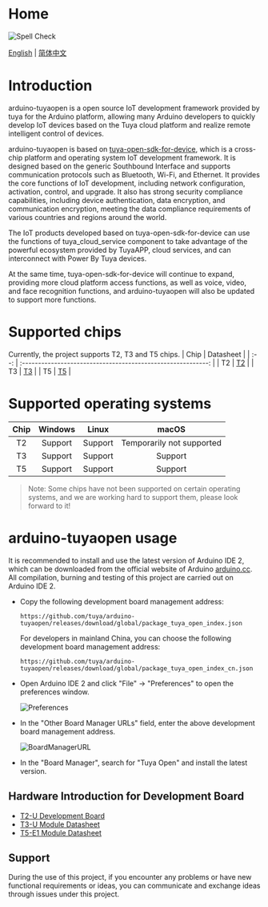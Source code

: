# Home

![Spell Check](https://img.shields.io/github/actions/workflow/status/tuya/arduino-tuyaopen/spell-check.yml?style=plastic&label=Spell%20Check)

[English](README.md) | [简体中文](README_zh.md)

# Introduction

arduino-tuyaopen is a open source IoT development framework provided by tuya for the Arduino platform, allowing many Arduino developers to quickly develop IoT devices based on the Tuya cloud platform and realize remote intelligent control of devices.

arduino-tuyaopen is based on [tuya-open-sdk-for-device](https://github.com/tuya/tuya-open-sdk-for-device), which is a cross-chip platform and operating system IoT development framework. It is designed based on the generic Southbound Interface and supports communication protocols such as Bluetooth, Wi-Fi, and Ethernet. It provides the core functions of IoT development, including network configuration, activation, control, and upgrade. It also has strong security compliance capabilities, including device authentication, data encryption, and communication encryption, meeting the data compliance requirements of various countries and regions around the world.

The IoT products developed based on tuya-open-sdk-for-device can use the functions of tuya_cloud_service component to take advantage of the powerful ecosystem provided by TuyaAPP, cloud services, and can interconnect with Power By Tuya devices.

At the same time, tuya-open-sdk-for-device will continue to expand, providing more cloud platform access functions, as well as voice, video, and face recognition functions, and arduino-tuyaopen will also be updated to support more functions.

# Supported chips
Currently, the project supports T2, T3 and T5 chips.
| Chip |                          Datasheet                           |
| :--: | :----------------------------------------------------------: |
|  T2  | [T2](https://developer.tuya.com/en/docs/iot/T2-U-module-datasheet?id=Kce1tncb80ldq) |
|  T3  | [T3](https://developer.tuya.com/en/docs/iot/T3-U-Module-Datasheet?id=Kdd4pzscwf0il) |
|  T5  | [T5](https://developer.tuya.com/en/docs/iot/T5-E1-Module-Datasheet?id=Kdar6hf0kzmfi) |

# Supported operating systems

| Chip | Windows  | Linux |  macOS   |
| :--: | :------: | :---: | :------: |
|  T2  |   Support   | Support  | Temporarily not supported |
|  T3  |   Support   | Support  | Support |
|  T5  |   Support   | Support  | Support |

> Note: Some chips have not been supported on certain operating systems, and we are working hard to support them, please look forward to it!

# arduino-tuyaopen usage

It is recommended to install and use the latest version of Arduino IDE 2, which can be downloaded from the official website of Arduino [arduino.cc](https://www.arduino.cc/en/software). All compilation, burning and testing of this project are carried out on Arduino IDE 2.

+ Copy the following development board management address:

  ```
  https://github.com/tuya/arduino-tuyaopen/releases/download/global/package_tuya_open_index.json
  ```

  For developers in mainland China, you can choose the following development board management address:

  ```
  https://github.com/tuya/arduino-tuyaopen/releases/download/global/package_tuya_open_index_cn.json
  ```

+ Open Arduino IDE 2 and click "File" -> "Preferences" to open the preferences window.

  ![Preferences](https://images.tuyacn.com/fe-static/docs/img/581335e7-e012-4895-aece-7af21d00bbf5.png)

+ In the "Other Board Manager URLs" field, enter the above development board management address.

  ![BoardManagerURL](https://images.tuyacn.com/fe-static/docs/img/cc3f4fa3-3fd6-458a-af90-a04b49225714.png)

+ In the "Board Manager", search for "Tuya Open" and install the latest version.

## Hardware Introduction for Development Board

+ [T2-U Development Board](https://developer.tuya.com/cn/docs/iot/t2-u-board?id=Kce6cq9e9vlmv)
+ [T3-U Module Datasheet](https://developer.tuya.com/cn/docs/iot/T3-U-Module-Datasheet?id=Kdd4pzscwf0il)
+ [T5-E1 Module Datasheet](https://developer.tuya.com/en/docs/iot/T5-E1-Module-Datasheet?id=Kdar6hf0kzmfi)

## Support

During the use of this project, if you encounter any problems or have new functional requirements or ideas, you can communicate and exchange ideas through issues under this project.
